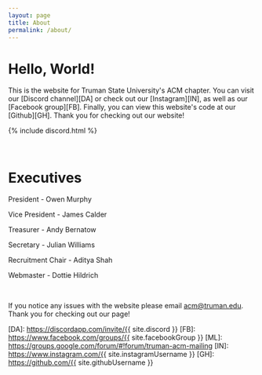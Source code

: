 ```yaml
---
layout: page
title: About
permalink: /about/
---
```


# Hello, World!

This is the website for Truman State University's ACM chapter. You can visit our [Discord channel][DA] or check out our [Instagram][IN], as well as our [Facebook group][FB]. Finally, you can view this website's code at our [Github][GH]. Thank you for checking out our website!

{% include discord.html %}

<br /> 


# Executives

President - Owen Murphy

Vice President - James Calder

Treasurer - Andy Bernatow

Secretary - Julian Williams

Recruitment Chair - Aditya Shah

Webmaster - Dottie Hildrich


<br />

If you notice any issues with the website please email acm@truman.edu. Thank you for checking out our page!

[DA]: https://discordapp.com/invite/{{ site.discord }}
[FB]: https://www.facebook.com/groups/{{ site.facebookGroup }}
[ML]: https://groups.google.com/forum/#!forum/truman-acm-mailing
[IN]: https://www.instagram.com/{{ site.instagramUsername }}
[GH]: https://github.com/{{ site.githubUsername }}